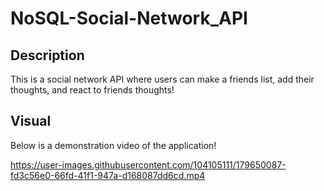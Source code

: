 # NoSQL-Social-Network_API

## Description 
This is a social network API where users can make a friends list, add their thoughts, and react
to friends thoughts!

## Visual
Below is a demonstration video of the application!



https://user-images.githubusercontent.com/104105111/179650087-fd3c56e0-66fd-41f1-947a-d168087dd6cd.mp4

